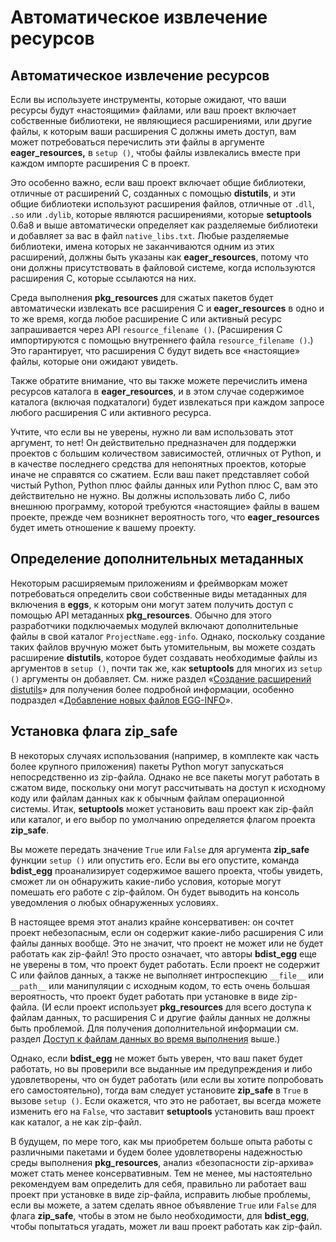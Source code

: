 # Автоматическое извлечение ресурсов

## Автоматическое извлечение ресурсов

Если вы используете инструменты, которые ожидают, что ваши ресурсы будут «настоящими» файлами, или ваш проект включает собственные библиотеки, не являющиеся расширениями, или другие файлы, к которым ваши расширения C должны иметь доступ, вам может потребоваться перечислить эти файлы в аргументе **eager\_resources,** в `setup ()`, чтобы файлы извлекались вместе при каждом импорте расширения C в проект.

Это особенно важно, если ваш проект включает общие библиотеки, отличные от расширений C, созданных с помощью **distutils**, и эти общие библиотеки используют расширения файлов, отличные от `.dll`, `.so` или `.dylib`, которые являются расширениями, которые **setuptools** 0.6a8 и выше автоматически определяет как разделяемые библиотеки и добавляет за вас в файл `native_libs.txt`. Любые разделяемые библиотеки, имена которых не заканчиваются одним из этих расширений, должны быть указаны как **eager\_resources**, потому что они должны присутствовать в файловой системе, когда используются расширения C, которые ссылаются на них.

Среда выполнения **pkg\_resources** для сжатых пакетов будет автоматически извлекать все расширения C и **eager\_resources** в одно и то же время, когда любое расширение C или активный ресурс запрашивается через API `resource_filename ()`. (Расширения C импортируются с помощью внутреннего файла `resource_filename ()`.) Это гарантирует, что расширения C будут видеть все «настоящие» файлы, которые они ожидают увидеть.

Также обратите внимание, что вы также можете перечислить имена ресурсов каталога в **eager\_resources**, и в этом случае содержимое каталога (включая подкаталоги) будет извлекаться при каждом запросе любого расширения C или активного ресурса.

Учтите, что если вы не уверены, нужно ли вам использовать этот аргумент, то нет! Он действительно предназначен для поддержки проектов с большим количеством зависимостей, отличных от Python, и в качестве последнего средства для непонятных проектов, которые иначе не справятся со сжатием. Если ваш пакет представляет собой чистый Python, Python плюс файлы данных или Python плюс C, вам это действительно не нужно. Вы должны использовать либо C, либо внешнюю программу, которой требуются «настоящие» файлы в вашем проекте, прежде чем возникнет вероятность того, что **eager\_resources** будет иметь отношение к вашему проекту.

## Определение дополнительных метаданных

Некоторым расширяемым приложениям и фреймворкам может потребоваться определить свои собственные виды метаданных для включения в **eggs**, к которым они могут затем получить доступ с помощью API метаданных **pkg\_resources**. Обычно для этого разработчики подключаемых модулей включают дополнительные файлы в свой каталог `ProjectName.egg-info`. Однако, поскольку создание таких файлов вручную может быть утомительным, вы можете создать расширение **distutils**, которое будет создавать необходимые файлы из аргументов в `setup ()`, почти так же, как **setuptools** для многих из `setup ()` аргументы он добавляет. См. ниже раздел «[Создание расширений distutils](sozdanie-rasshirenii-distutils.md#sozdanie-rasshirenii-distutils)» для получения более подробной информации, особенно подраздел «[Добавление новых файлов EGG-INFO](sozdanie-rasshirenii-distutils.md#dobavlenie-novykh-failov-egg-info)».

## Установка флага zip\_safe

В некоторых случаях использования (например, в комплекте как часть более крупного приложения) пакеты Python могут запускаться непосредственно из zip-файла. Однако не все пакеты могут работать в сжатом виде, поскольку они могут рассчитывать на доступ к исходному коду или файлам данных как к обычным файлам операционной системы. Итак, **setuptools** может установить ваш проект как zip-файл или каталог, и его выбор по умолчанию определяется флагом проекта **zip\_safe**.

Вы можете передать значение `True` или `False` для аргумента **zip\_safe** функции `setup ()` или опустить его. Если вы его опустите, команда **bdist\_egg** проанализирует содержимое вашего проекта, чтобы увидеть, сможет ли он обнаружить какие-либо условия, которые могут помешать его работе с zip-файлом. Он будет выводить на консоль уведомления о любых обнаруженных условиях.

В настоящее время этот анализ крайне консервативен: он сочтет проект небезопасным, если он содержит какие-либо расширения C или файлы данных вообще. Это не значит, что проект не может или не будет работать как zip-файл! Это просто означает, что авторы **bdist\_egg** еще не уверены в том, что проект будет работать. Если проект не содержит C или файлов данных, а также не выполняет интроспекцию `__file__` или `__path__` или манипуляции с исходным кодом, то есть очень большая вероятность, что проект будет работать при установке в виде zip-файла. (И если проект использует **pkg\_resources** для всего доступа к файлам данных, то расширения C и другие файлы данных не должны быть проблемой. Для получения дополнительной информации см. раздел [Доступ к файлам данных во время выполнения](podderzhka-failov-dannykh.md#dostup-k-failam-dannykh-vo-vremya-vypolneniya) выше.)

Однако, если **bdist\_egg** не может быть уверен, что ваш пакет будет работать, но вы проверили все выданные им предупреждения и либо удовлетворены, что он будет работать (или если вы хотите попробовать его самостоятельно), тогда вам следует установите **zip\_safe** в `True` в вызове `setup ()`. Если окажется, что это не работает, вы всегда можете изменить его на `False`, что заставит **setuptools** установить ваш проект как каталог, а не как zip-файл.

В будущем, по мере того, как мы приобретем больше опыта работы с различными пакетами и будем более удовлетворены надежностью среды выполнения **pkg\_resources**, анализ «безопасности zip-архива» может стать менее консервативным. Тем не менее, мы настоятельно рекомендуем вам определить для себя, правильно ли работает ваш проект при установке в виде zip-файла, исправить любые проблемы, если вы можете, а затем сделать явное объявление `True` или `False` для флага **zip\_safe**, чтобы в этом не было необходимости, для **bdist\_egg**, чтобы попытаться угадать, может ли ваш проект работать как zip-файл.
